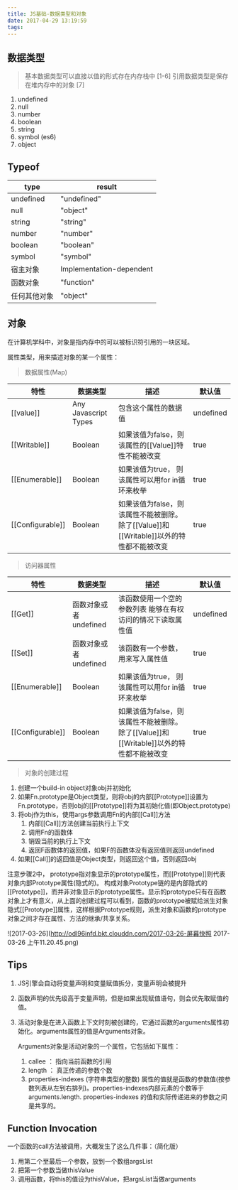 ```yaml
---
title: JS基础-数据类型和对象
date: 2017-04-29 13:19:59
tags:
---
```


## 数据类型
> 基本数据类型可以直接以值的形式存在内存栈中 [1-6]
> 引用数据类型是保存在堆内存中的对象 [7]

1. undefined
2. null
3. number
4. boolean
5. string
6. symbol (es6)
7. object

<!-- more -->

## Typeof

type | result
---- | ---- 
undefined | "undefined"
null | "object"
string | "string"
number | "number"
boolean | "boolean"
symbol | "symbol"
宿主对象 | Implementation-dependent
函数对象 | "function"
任何其他对象 | "object"


## 对象
在计算机学科中，对象是指内存中的可以被标识符引用的一块区域。

属性类型，用来描述对象的某一个属性：

> 数据属性(Map)

特性 | 数据类型 | 描述 | 默认值
----|----|----|----
[[value]] | Any Javascript Types | 包含这个属性的数据值 | undefined
[[Writable]] | Boolean | 如果该值为false，则该属性的[[Value]]特性不能被改变 | true
[[Enumerable]] | Boolean | 如果该值为true， 则该属性可以用for in循环来枚举 | true
[[Configurable]] | Boolean | 如果该值为false，则该属性不能被删除。 除了[[Value]]和[[Writable]]以外的特性都不能被改变 | true

> 访问器属性

特性 | 数据类型 | 描述 | 默认值
----|----|----|----
[[Get]] | 函数对象或者 undefined | 该函数使用一个空的参数列表 能够在有权访问的情况下读取属性值 | undefined
[[Set]] | 函数对象或者 undefined | 该函数有一个参数，用来写入属性值 | true
[[Enumerable]] | Boolean | 如果该值为true， 则该属性可以用for in循环来枚举 | true
[[Configurable]] | Boolean | 如果该值为false，则该属性不能被删除。 除了[[Value]]和[[Writable]]以外的特性都不能被改变 | true

> 对象的创建过程

1. 创建一个build-in object对象obj并初始化
2. 如果Fn.prototype是Object类型，则将obj的内部[[Prototype]]设置为Fn.prototype，否则obj的[[Prototype]]将为其初始化值(即Object.prototype)
3. 将obj作为this，使用args参数调用Fn的内部[[Call]]方法
    1. 内部[[Call]]方法创建当前执行上下文
    2. 调用Fn的函数体
    3. 销毁当前的执行上下文
    4. 返回F函数体的返回值，如果F的函数体没有返回值则返回undefined
4. 如果[[Call]]的返回值是Object类型，则返回这个值，否则返回obj

注意步骤2中， prototype指对象显示的prototype属性，而[[Prototype]]则代表对象内部Prototype属性(隐式的)。
构成对象Prototype链的是内部隐式的[[Prototype]]，而并非对象显示的prototype属性。显示的prototype只有在函数对象上才有意义，从上面的创建过程可以看到，函数的prototype被赋给派生对象隐式[[Prototype]]属性，这样根据Prototype规则，派生对象和函数的prototype对象之间才存在属性、方法的继承/共享关系。

![2017-03-26](http://odl96infd.bkt.clouddn.com/2017-03-26-屏幕快照 2017-03-26 上午11.20.45.png)

## Tips
1. JS引擎会自动将变量声明和变量赋值拆分，变量声明会被提升
2. 函数声明的优先级高于变量声明，但是如果出现赋值语句，则会优先取赋值的值。
3. 活动对象是在进入函数上下文时刻被创建的，它通过函数的arguments属性初始化。arguments属性的值是Arguments对象。

    Arguments对象是活动对象的一个属性，它包括如下属性：
    1. callee ： 指向当前函数的引用
    2. length ： 真正传递的参数个数
    3. properties-indexes (字符串类型的整数) 属性的值就是函数的参数值(按参数列表从左到右排列)。properties-indexes内部元素的个数等于arguments.length. properties-indexes 的值和实际传递进来的参数之间是共享的。

## Function Invocation

一个函数的call方法被调用，大概发生了这么几件事：（简化版）
1. 用第二个至最后一个参数，放到一个数组argsList
2. 把第一个参数当做thisValue
3. 调用函数，将this的值设为thisValue，把argsList当做arguments